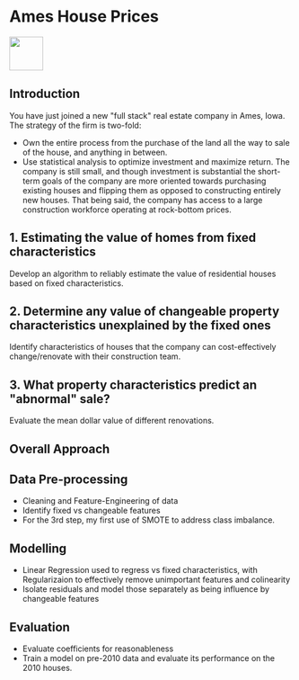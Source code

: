 # Ames House Prices
<img src="http://imgur.com/1ZcRyrc.png" width="60">

## Introduction
You have just joined a new "full stack" real estate company in Ames, Iowa. The strategy of the firm is two-fold:
- Own the entire process from the purchase of the land all the way to sale of the house, and anything in between.
- Use statistical analysis to optimize investment and maximize return.
The company is still small, and though investment is substantial the short-term goals of the company are more oriented towards purchasing existing houses and flipping them as opposed to constructing entirely new houses. That being said, the company has access to a large construction workforce operating at rock-bottom prices.

## 1. Estimating the value of homes from fixed characteristics
Develop an algorithm to reliably estimate the value of residential houses based on fixed characteristics.

## 2. Determine any value of changeable property characteristics unexplained by the fixed ones
Identify characteristics of houses that the company can cost-effectively change/renovate with their construction team.

## 3. What property characteristics predict an "abnormal" sale?
Evaluate the mean dollar value of different renovations.

## Overall Approach

## Data Pre-processing
- Cleaning and Feature-Engineering of data
- Identify fixed vs changeable features
- For the 3rd step, my first use of SMOTE to address class imbalance.

## Modelling
- Linear Regression used to regress vs fixed characteristics, with Regularizaion to effectively remove unimportant features and colinearity
- Isolate residuals and model those separately as being influence by changeable features

## Evaluation
- Evaluate coefficients for reasonableness
- Train a model on pre-2010 data and evaluate its performance on the 2010 houses.
